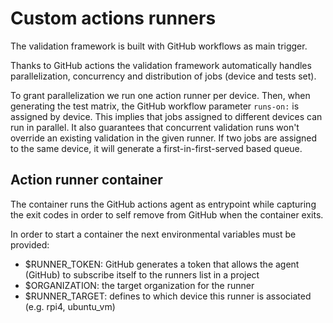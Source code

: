 # Custom actions runners

The validation framework is built with GitHub workflows as main trigger. 

Thanks to GitHub actions the validation framework automatically handles parallelization, concurrency and distribution 
of jobs (device and tests set). 

To grant parallelization we run one action runner per device. Then, when generating the test matrix, the GitHub workflow
parameter `runs-on:` is assigned by device. This implies that jobs assigned to different devices can run in parallel. 
It also guarantees that concurrent validation runs won't override an existing validation in the given runner. If two
jobs are assigned to the same device, it will generate a first-in-first-served based queue.

## Action runner container

The container runs the GitHub actions agent as entrypoint while capturing the exit codes in order to self remove from 
GitHub when the container exits.

In order to start a container the next environmental variables must be provided:
- $RUNNER_TOKEN: GitHub generates a token that allows the agent (GitHub) to subscribe itself to the runners list in a 
project
- $ORGANIZATION: the target organization for the runner
- $RUNNER_TARGET: defines to which device this runner is associated (e.g. rpi4, ubuntu_vm)


